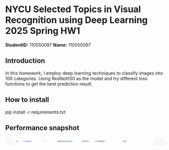 # NYCU Selected Topics in Visual Recognition using Deep Learning 2025 Spring HW1

**StudentID:** 110550097
**Name:** 110550097

## Introduction
In this homework, I employ deep learning techniques to classify images into 100 categories. Using ResNeXt50 as the model and try different loss functions to get the best prediction result.

## How to install
pip install -r requirements.txt

## Performance snapshot
![Leaderboard](leaderboard.png)
